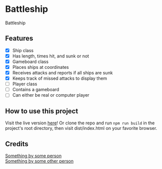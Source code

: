 Battleship
==========

Battleship

Features
--------

- [x] Ship class
- [x] Has length, times hit, and sunk or not
- [x] Gameboard class
- [x] Places ships at coordinates
- [x] Receives attacks and reports if all ships are sunk
- [x] Keeps track of missed attacks to display them
- [ ] Player class
- [ ] Contains a gameboard
- [ ] Can either be real or computer player

How to use this project
-----------------------

Visit the live version [here]()! Or clone the repo and run `npm run build` in the project's root directory, then visit dist/index.html on your favorite browser.

Credits
-------

[Something by some person]()  
[Something by some other person]()
